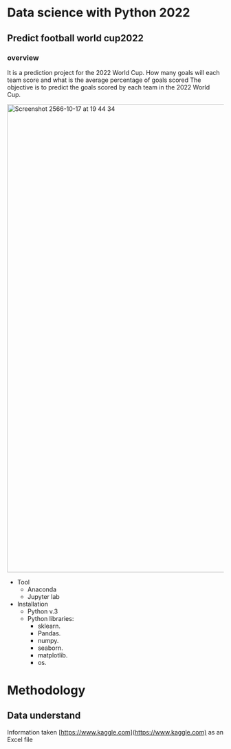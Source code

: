# Data science with Python 2022 #

## Predict football world cup2022 ##

### overview ###
It is a prediction project for the 2022 World Cup. How many goals will each team score and what is the average percentage of goals scored
The objective is to predict the goals scored by each team in the 2022 World Cup.

<img width="1088" alt="Screenshot 2566-10-17 at 19 44 34" src="https://github.com/hilmanyusoh/Fundamental_Data_Science/assets/118374893/84a5a3da-95ff-46c5-872b-ed1087e4d794">

* Tool
    * Anaconda
    * Jupyter lab
* Installation
    * Python v.3
    * Python libraries:
       * sklearn.
       * Pandas.
       * numpy.
       * seaborn.
       * matplotlib.
       * os.

# Methodology #

## Data understand ##
Information taken [https://www.kaggle.com](https://www.kaggle.com)
as an Excel file
